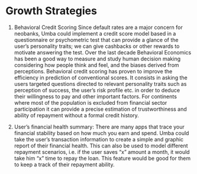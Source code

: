 # Growth Strategies
1.	Behavioral Credit Scoring 
Since default rates are a major concern for neobanks, Umba could implement a credit score model based in a questionnaire or psychometric test that can provide a glance of the user’s personality traits; we can give cashbacks or other rewards to motivate answering the test. 
Over the last decade Behavioral Economics has been a good way to measure and study human decision making considering how people think and feel, and the biases derived from perceptions. 
Behavioral credit scoring has proven to improve the efficiency in prediction of conventional scores. It consists in asking the users targeted questions directed to relevant personality  traits such as perception of success, the user’s risk profile etc.  in order to deduce their willingness to pay and other important factors. For continents where most of the population is excluded from financial sector participation it can provide a precise estimation of trustworthiness and ability of repayment without a formal credit history. 

2.	User’s financial health summary:
There are many apps that trace your financial stability based on how much you earn and spend. Umba could take the user’s transaction information to create a simple and graphic report of their financial health. This can also be used to model different repayment scenarios, i.e. if the user saves “x” amount a month, it would take him “x” time to repay the loan. This feature would be good for them to keep a track of their repayment ability.
